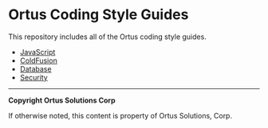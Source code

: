 # Ortus Coding Style Guides

This repository includes all of the Ortus coding style guides.

* [JavaScript](javascript.md)
* [ColdFusion](coldfusion.md)
* [Database](database.md)
* [Security](security.md)

---

**Copyright Ortus Solutions Corp**

If otherwise noted, this content is property of Ortus Solutions, Corp.